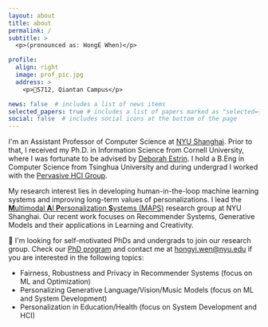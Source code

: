 ```yaml
---
layout: about
title: about
permalink: /
subtitle: >
  <p>(pronounced as: HongE When)</p>

profile:
  align: right
  image: prof_pic.jpg
  address: >
    <p>🏢S712, Qiantan Campus</p>

news: false  # includes a list of news items
selected_papers: true # includes a list of papers marked as "selected={true}"
social: false  # includes social icons at the bottom of the page
---
```


I'm an Assistant Professor of Computer Science at [NYU Shanghai](https://shanghai.nyu.edu/). Prior to that, I received my Ph.D. in Information Science from Cornell University, where I was fortunate to be advised by [Deborah Estrin](https://destrin.tech.cornell.edu/). I hold a B.Eng in Computer Science from Tsinghua University and during undergrad I worked with the [Pervasive HCI Group](https://pi.cs.tsinghua.edu.cn/research/). 

My research interest lies in developing human-in-the-loop machine learning systems and improving long-term values of personalizations. I lead the [<b>M</b>ultimodal <b>A</b>I <b>P</b>ersonalization <b>S</b>ystems (MAPS)](/MAPS-research) research group at NYU Shanghai. Our recent work focuses on Recommender Systems, Generative Models and their applications in Learning and Creativity. 

📢 I'm looking for self-motivated PhDs and undergrads to join our research group. Check our [PhD program](https://shanghai.nyu.edu/academics/graduate/computer-science-phd-program) and contact me at <u>hongyi.wen@nyu.edu</u> if you are interested in the following topics:
- Fairness, Robustness and Privacy in Recommender Systems (focus on ML and Optimization)
- Personalizing Generative Language/Vision/Music Models (focus on ML and System Development)
- Personalization in Education/Health (focus on System Development and HCI)
